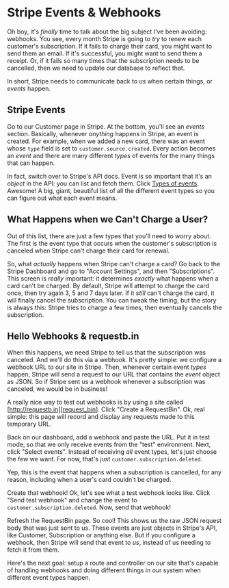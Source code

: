 # Stripe Events & Webhooks

Oh boy, it's *finally* time to talk about the big subject I've been avoiding: webhooks.
You see, every month Stripe is going to *try* to renew each customer's subscription.
If it fails to charge their card, you might want to send them an email. If it's
successful, you might want to send them a receipt. Or, if it fails so many times
that the subscription needs to be cancelled, then we need to update our database
to reflect that.

In short, Stripe needs to communicate back to *us* when certain things, or *events*
happen.

## Stripe Events

Go to our Customer page in Stripe. At the bottom, you'll see an *events* section.
Basically, whenever *anything* happens in Stripe, an event is created. For example,
when we added a new card, there was an event whose `type` field is set to
`customer.source.created`. Every action becomes an *event* and there are many different
*types* of events for the many things that can happen.

In fact, switch over to Stripe's API docs. Event is so important that it's an *object*
in the API: you can list and fetch them. Click [Types of events][event_types].
Awesome! A big, giant, beautiful list of all the different event types so you can
figure out what each event means.

## What Happens when we Can't Charge a User?

Out of this list, there are just a few types that you'll need to worry about. The
first is the event type that occurs when the customer's subscription is canceled
when Stripe can't charge their card for renewal.

So, what *actually* happens when Stripe can't charge a card? Go back to the Stripe
Dashboard and go to "Account Settings", and then "Subscriptions". This screen is *really*
important: it determines *exactly* what happens when a card can't be charged. By
default, Stripe will attempt to charge the card once, then try again 3, 5 and 7 days
later. If it *still* can't charge the card, it will finally cancel the subscription.
You can tweak the timing, but the story is always this: Stripe tries to charge
a few times, then eventually cancels the subscription.

## Hello Webhooks & requestb.in

When this happens, we need Stripe to tell us that the subscription was canceled.
And we'll do this via a webhook. It's pretty simple: we configure a webhook URL
to our site in Stripe. Then, whenever certain event *types* happen, Stripe will
send a request to our URL that contains the *event* object as JSON. So if Stripe
sent us a webhook whenever a subscription was canceled, we would be in business!

A really nice way to test out webhooks is by using a site called [http://requestb.in][request_bin].
Click "Create a RequestBin". Ok, real simple: this page will record and display
any requests made to this temporary URL. 

Back on our dashboard, add a webhook and paste the URL. Put it in test mode, so
that we only receive events from the "test" environment. Next, click "Select events".
Instead of receiving *all* event types, let's just choose the few we want. For now,
that's just `customer.subscription.deleted`.

Yep, this is the event that happens when a subscription is cancelled, for any reason,
including when a user's card couldn't be charged.

Create that webhook! Ok, let's see what a test webhook looks like. Click
"Send test webhook" and change the event to `customer.subscription.deleted`. Now,
send that webhook!

Refresh the RequestBin page. So cool! This shows us the raw JSON request body that
was just sent to us. These events are just objects in Stripe's API, like Customer,
Subscription or anything else. But if you configure a webhook, then Stripe will send
that event to *us*, instead of us needing to fetch it from them.

Here's the next goal: setup a route and controller on our site that's capable of
handling webhooks and doing different things in our system when different event
types happen.


[event_types]: https://stripe.com/docs/api#event_types
[request_bin]: http://requestb.in
